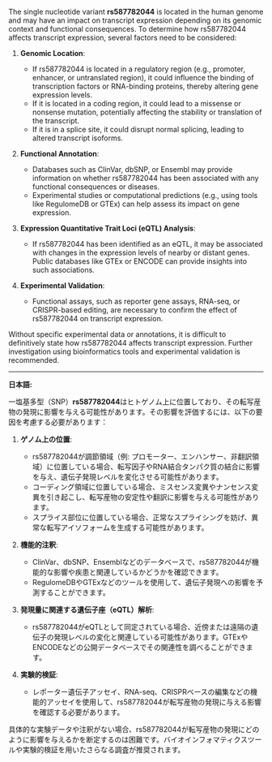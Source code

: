 The single nucleotide variant **rs587782044** is located in the human genome and may have an impact on transcript expression depending on its genomic context and functional consequences. To determine how rs587782044 affects transcript expression, several factors need to be considered:

1. **Genomic Location**: 
   - If rs587782044 is located in a regulatory region (e.g., promoter, enhancer, or untranslated region), it could influence the binding of transcription factors or RNA-binding proteins, thereby altering gene expression levels.
   - If it is located in a coding region, it could lead to a missense or nonsense mutation, potentially affecting the stability or translation of the transcript.
   - If it is in a splice site, it could disrupt normal splicing, leading to altered transcript isoforms.

2. **Functional Annotation**:
   - Databases such as ClinVar, dbSNP, or Ensembl may provide information on whether rs587782044 has been associated with any functional consequences or diseases.
   - Experimental studies or computational predictions (e.g., using tools like RegulomeDB or GTEx) can help assess its impact on gene expression.

3. **Expression Quantitative Trait Loci (eQTL) Analysis**:
   - If rs587782044 has been identified as an eQTL, it may be associated with changes in the expression levels of nearby or distant genes. Public databases like GTEx or ENCODE can provide insights into such associations.

4. **Experimental Validation**:
   - Functional assays, such as reporter gene assays, RNA-seq, or CRISPR-based editing, are necessary to confirm the effect of rs587782044 on transcript expression.

Without specific experimental data or annotations, it is difficult to definitively state how rs587782044 affects transcript expression. Further investigation using bioinformatics tools and experimental validation is recommended.

---

**日本語:**

一塩基多型（SNP）**rs587782044**はヒトゲノム上に位置しており、その転写産物の発現に影響を与える可能性があります。その影響を評価するには、以下の要因を考慮する必要があります：

1. **ゲノム上の位置**:
   - rs587782044が調節領域（例: プロモーター、エンハンサー、非翻訳領域）に位置している場合、転写因子やRNA結合タンパク質の結合に影響を与え、遺伝子発現レベルを変化させる可能性があります。
   - コーディング領域に位置している場合、ミスセンス変異やナンセンス変異を引き起こし、転写産物の安定性や翻訳に影響を与える可能性があります。
   - スプライス部位に位置している場合、正常なスプライシングを妨げ、異常な転写アイソフォームを生成する可能性があります。

2. **機能的注釈**:
   - ClinVar、dbSNP、Ensemblなどのデータベースで、rs587782044が機能的な影響や疾患と関連しているかどうかを確認できます。
   - RegulomeDBやGTExなどのツールを使用して、遺伝子発現への影響を予測することができます。

3. **発現量に関連する遺伝子座（eQTL）解析**:
   - rs587782044がeQTLとして同定されている場合、近傍または遠隔の遺伝子の発現レベルの変化と関連している可能性があります。GTExやENCODEなどの公開データベースでその関連性を調べることができます。

4. **実験的検証**:
   - レポーター遺伝子アッセイ、RNA-seq、CRISPRベースの編集などの機能的アッセイを使用して、rs587782044が転写産物の発現に与える影響を確認する必要があります。

具体的な実験データや注釈がない場合、rs587782044が転写産物の発現にどのように影響を与えるかを断定するのは困難です。バイオインフォマティクスツールや実験的検証を用いたさらなる調査が推奨されます。